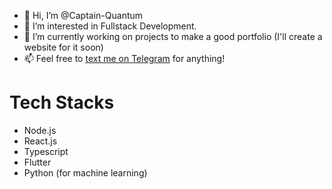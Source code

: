 - 👋 Hi, I’m @Captain-Quantum
- 👀 I’m interested in Fullstack Development. 
- 🌱 I’m currently working on projects to make a good portfolio (I'll create a website for it soon)
- 📫 Feel free to [text me on Telegram](https://t.me/Ibrahim_Halil_Ozhun) for anything!

# Tech Stacks
  - Node.js
  - React.js
  - Typescript
  - Flutter
  - Python (for machine learning)

<!---
Captain-Quantum/Captain-Quantum is a ✨ special ✨ repository because its `README.md` (this file) appears on your GitHub profile.
You can click the Preview link to take a look at your changes.
--->
